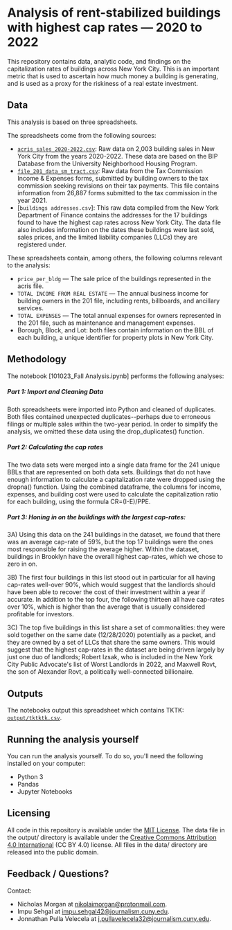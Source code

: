 # Analysis of rent-stabilized buildings with highest cap rates — 2020 to 2022
 
This repository contains data, analytic code, and findings on the capitalization rates of buildings across New York City. This is an important metric that is used to ascertain how much money a building is generating, and is used as a proxy for the riskiness of a real estate investment.


## Data

This analysis is based on three spreadsheets.

The spreadsheets come from the following sources:

  - [`acris_sales_2020-2022.csv`](data/acris_sales_2020-2022.csv): Raw data on 2,003 building sales in New York City from the years 2020-2022. These data are based on the BIP Database from the University Neighborhood Housing Program. 
  - [`file_201_data_sm_tract.csv`](file_201_data_sm_tract.csv): Raw data from the Tax Commission Income & Expenses forms, submitted by building owners to the tax commission seeking revisions on their tax payments. This file contains information from 26,887 forms submitted to the tax commission in the year 2021.
  - [`buildings addresses.csv`]: This raw data compiled from the New York Department of Finance contains the addresses for the 17 buildings found to have the highest cap rates across New York City. The data file also includes information on the dates these buildings were last sold, sales prices, and the limited liability companies (LLCs) they are registered under.


These spreadsheets contain, among others, the following columns relevant to the analysis:

- `price_per_bldg` — The sale price of the buildings represented in the acris file.
- `TOTAL INCOME FROM REAL ESTATE` — The annual business income for building owners in the 201 file, including rents, billboards, and ancillary services. 
- `TOTAL EXPENSES` — The total annual expenses for owners represented in the 201 file, such as maintenance and management expenses.
- Borough, Block, and Lot: both files contain information on the BBL of each building, a unique identifier for property plots in New York City.



## Methodology

The notebook [101023_Fall Analysis.ipynb] performs the following analyses:

##### Part 1: Import and Cleaning Data

Both spreadsheets were imported into Python and cleaned of duplicates. Both files contained unexpected duplicates--perhaps due to erroneous filings or multiple sales within the two-year period. In order to simplify the analysis, we omitted these data using the drop_duplicates() function.

##### Part 2: Calculating the cap rates

The two data sets were merged into a single data frame for the 241 unique BBLs that are represented on both data sets. Buildings that do not have enough information to calculate a capitalization rate were dropped using the dropna() function. Using the combined dataframe, the columns for income, expenses, and building cost were used to calculate the capitalization ratio for each building, using the formula CR=(I-E)/PPE.

##### Part 3: Honing in on the buildings with the largest cap-rates:

3A) Using this data on the 241 buildings in the dataset, we found that there was an average cap-rate of 59%, but the top 17 buildings were the ones most responsible for raising the average higher. Within the dataset, buildings in Brooklyn have the overall highest cap-rates, which we chose to zero in on.

3B) The first four buildings in this list stood out in particular for all having cap-rates  well-over 90%, which would suggest that the landlords should have been able to recover the cost of their investment within a year if accurate. In addition to the top four, the following thirteen all have cap-rates over 10%, which is higher than the average that is usually considered profitable for investors.

3C) The top five buildings in this list share a set of commonalities: they were sold together on the same date (12/28/2020) potentially as a packet, and they are owned by a set of LLCs that share the same owners. This would suggest that the highest cap-rates in the dataset are being driven largely by just one duo of landlords; Robert Izsak, who is included in the New York City Public Advocate's list of Worst Landlords in 2022, and Maxwell Rovt, the son of Alexander Rovt, a politically well-connected billionaire.

## Outputs

The notebooks output this spreadsheet which contains TKTK: [`output/tktktk.csv`](output/tktktk.csv).

## Running the analysis yourself

You can run the analysis yourself. To do so, you'll need the following installed on your computer:

- Python 3
- Pandas
- Jupyter Notebooks

## Licensing

All code in this repository is available under the [MIT License](https://opensource.org/licenses/MIT). The data file in the output/ directory is available under the [Creative Commons Attribution 4.0 International](https://creativecommons.org/licenses/by/4.0/) (CC BY 4.0) license. All files in the data/ directory are released into the public domain.

## Feedback / Questions?

Contact: 
  - Nicholas Morgan at nikolaimorgan@protonmail.com.
  - Impu Sehgal at impu.sehgal42@journalism.cuny.edu.
  - Jonnathan Pulla Velecela at j.pullavelecela32@journalism.cuny.edu. 
